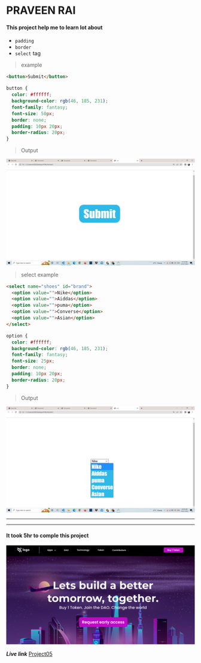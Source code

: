 # PRAVEEN RAI

#### This project help me to learn lot about

- `padding`
- `border`
- `select` tag

> example

```html
<button>Submit</button>
```

```css
button {
  color: #ffffff;
  background-color: rgb(46, 185, 231);
  font-family: fantasy;
  font-size: 50px;
  border: none;
  padding: 10px 20px;
  border-radius: 20px;
}
```

> Output

![Output](<assets/Screenshot%20(88).png>)

> select example

```html
<select name="shoes" id="brand">
  <option value="">Nike</option>
  <option value="">Aiddas</option>
  <option value="">puma</option>
  <option value="">Converse</option>
  <option value="">Asian</option>
</select>
```

```css
option {
  color: #ffffff;
  background-color: rgb(46, 185, 231);
  font-family: fantasy;
  font-size: 25px;
  border: none;
  padding: 10px 20px;
  border-radius: 20px;
}
```

> Output

![Output](<assets/Screenshot%20(89).png>)

---

---

#### It took 5hr to comple this project

![Project05](thumbnail.png)

**_Live link_** [Project05](https://mellow-buttercream-7315ef.netlify.app/ "project05")
